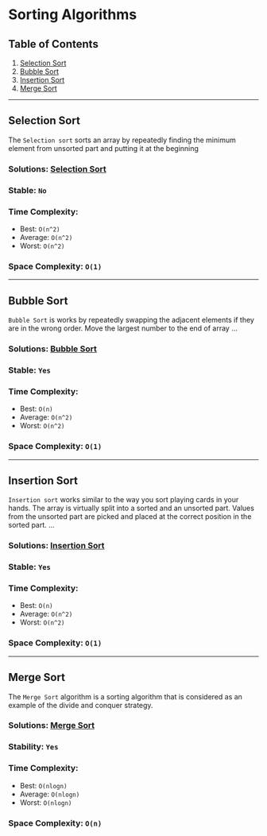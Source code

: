 # Sorting Algorithms

## Table of Contents

1. [Selection Sort](#selection-sort)
1. [Bubble Sort](#bubble-sort)
1. [Insertion Sort](#insertion-sort)
1. [Merge Sort](#merge-sort)

---

## Selection Sort

The `Selection sort` sorts an array by repeatedly finding the minimum element from unsorted part and putting it at the beginning

### Solutions: [Selection Sort](SelectionSort.ts)

### Stable: `No`

### Time Complexity:

- Best: `O(n^2)`
- Average: `O(n^2)`
- Worst: `O(n^2)`

### Space Complexity: `O(1)`

---

## Bubble Sort

`Bubble Sort` is works by repeatedly swapping the adjacent elements if they are in the wrong order. Move the largest number to the end of array
...

### Solutions: [Bubble Sort](BubbleSort.ts)

### Stable: `Yes`

### Time Complexity:

- Best: `O(n)`
- Average: `O(n^2)`
- Worst: `O(n^2)`

### Space Complexity: `O(1)`

---

## Insertion Sort

`Insertion sort` works similar to the way you sort playing cards in your hands. The array is virtually split into a sorted and an unsorted part. Values from the unsorted part are picked and placed at the correct position in the sorted part.
...

### Solutions: [Insertion Sort](InsertionSort.ts)

### Stable: `Yes`

### Time Complexity:

- Best: `O(n)`
- Average: `O(n^2)`
- Worst: `O(n^2)`

### Space Complexity: `O(1)`

---

## Merge Sort

The `Merge Sort` algorithm is a sorting algorithm that is considered as an example of the divide and conquer strategy.

### Solutions: [Merge Sort](MergeSort.ts)

### Stability: `Yes`

### Time Complexity:

- Best: `O(nlogn)`
- Average: `O(nlogn)`
- Worst: `O(nlogn)`

### Space Complexity: `O(n)`
